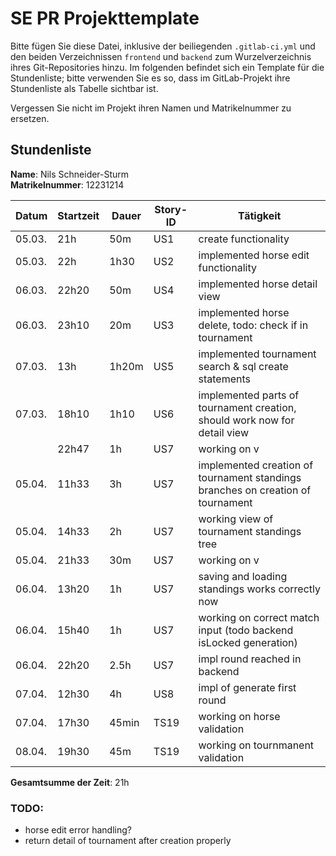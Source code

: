 # SE PR Projekttemplate

Bitte fügen Sie diese Datei, inklusive der beiliegenden `.gitlab-ci.yml` und den beiden Verzeichnissen `frontend` und `backend` zum Wurzelverzeichnis ihres Git-Repositories hinzu.
Im folgenden befindet sich ein Template für die Stundenliste; bitte verwenden Sie es so, dass im GitLab-Projekt ihre Stundenliste als Tabelle sichtbar ist.

Vergessen Sie nicht im Projekt ihren Namen und Matrikelnummer zu ersetzen.

## Stundenliste

**Name**: Nils Schneider-Sturm\
**Matrikelnummer**: 12231214


| Datum  | Startzeit | Dauer | Story-ID | Tätigkeit                                                                       |
|--------|-----------|-------|----------|---------------------------------------------------------------------------------|
| 05.03. | 21h       | 50m   | US1      | create functionality                                                            |
| 05.03. | 22h       | 1h30  | US2      | implemented horse edit functionality                                            |
| 06.03. | 22h20     | 50m   | US4      | implemented horse detail view                                                   |
| 06.03. | 23h10     | 20m   | US3      | implemented horse delete, todo: check if in tournament                          |
| 07.03. | 13h       | 1h20m | US5      | implemented tournament search & sql create statements                           |
| 07.03. | 18h10     | 1h10  | US6      | implemented parts of tournament creation, should work now for detail view       |
|        | 22h47     | 1h    | US7      | working on v                                                                    |
| 05.04. | 11h33     | 3h    | US7      | implemented creation of tournament standings branches on creation of tournament |
| 05.04. | 14h33     | 2h    | US7      | working view of tournament standings tree                                       |
| 05.04. | 21h33     | 30m   | US7      | working on v                                                                    |
| 06.04. | 13h20     | 1h    | US7      | saving and loading standings works correctly now                                |
| 06.04. | 15h40     | 1h    | US7      | working on correct match input (todo backend isLocked generation)               |
| 06.04. | 22h20     | 2.5h  | US7      | impl round reached in backend                                                   |
| 07.04. | 12h30     | 4h    | US8      | impl of generate first round                                                    |
| 07.04. | 17h30     | 45min | TS19     | working on horse validation                                                     |
| 08.04. | 19h30     | 45m   | TS19     | working on tournmanent validation                                               |

**Gesamtsumme der Zeit**: 21h 

### TODO:
* horse edit error handling?
* return detail of tournament after creation properly